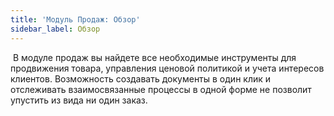```yaml
---
title: 'Модуль Продаж: Обзор'
sidebar_label: Обзор
---
```


 В модуле продаж вы найдете все необходимые инструменты для продвижения товара, управления ценовой политикой и учета интересов клиентов. Возможность создавать документы в один клик и отслеживать взаимосвязанные процессы в одной форме не позволит упустить из вида ни один заказ.

  

  
